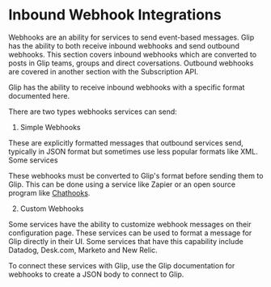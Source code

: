 # Inbound Webhook Integrations

Webhooks are an ability for services to send event-based messages. Glip has the ability to both receive inbound webhooks and send outbound webhooks. This section covers inbound webhooks which are converted to posts in Glip teams, groups and direct coversations. Outbound webhooks are covered in another section with the Subscription API.

Glip has the ability to receive inbound webhooks with a specific format documented here.

There are two types webhooks services can send:

1) Simple Webhooks

These are explicitly formatted messages that outbound services send, typically in JSON format but sometimes use less popular formats like XML. Some services 

These webhooks must be converted to Glip's format before sending them to Glip. This can be done using a service like Zapier or an open source program like [Chathooks](https://github.com/grokify/chathooks).

2) Custom Webhooks

Some services have the ability to customize webhook messages on their configuration page. These services can be used to format a message for Glip directly in their UI. Some services that have this capability include Datadog, Desk.com, Marketo and New Relic.

To connect these services with Glip, use the Glip documentation for webhooks to create a JSON body to connect to Glip.
